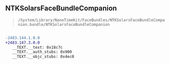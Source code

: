 ## NTKSolarsFaceBundleCompanion

> `/System/Library/NanoTimeKit/FaceBundles/NTKSolarsFaceBundleCompanion.bundle/NTKSolarsFaceBundleCompanion`

```diff

-2483.144.1.0.0
+2483.147.3.0.0
   __TEXT.__text: 0x18c7c
   __TEXT.__auth_stubs: 0x900
   __TEXT.__objc_stubs: 0x4ec0

```
